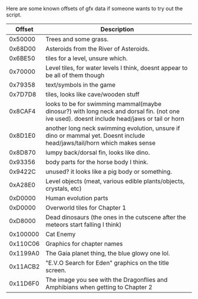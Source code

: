 Here are some known offsets of gfx data if someone wants to try out the script. 



| Offset       | Description |
|--------------|-------------|
| 0x50000      | Trees and some grass.
| 0x68D00      | Asteroids from the River of Asteroids.
| 0x6BE50      | tiles for a level, unsure which.
| 0x70000      | Level tiles, for water levels I think, doesnt appear to be all of them though
| 0x79358      | text/symbols in the game 
| 0x7D7D8      | tiles, looks like cave/wooden stuff
| 0x8CAF4      | looks to be for swimming mammal(maybe dinosur?) with long neck and dorsal fin. (not one ive used). doesnt include head/jaws or tail or horn
| 0x8D1E0      | another long neck swimming evolution, unsure if dino or mammal yet. Doesnt include head/jaws/tail/horn which makes sense
| 0x8D870      | lumpy back/dorsal fin, looks like dino.
| 0x93356      | body parts for the horse body I think. 
| 0x9422C      | unused? it looks like a pig body or something.
| 0xA28E0      | Level objects (meat, various edible plants/objects, crystals, etc)
| 0xD0000      | Human evolution parts
| 0xD0000      | Overworld tiles for Chapter 1 
| 0xD8000      | Dead dinosaurs (the ones in the cutscene after the meteors start falling I think)
| 0x100000     | Cat Enemy
| 0x110C06     | Graphics for chapter names
| 0x1199A0     | The Gaia planet thing, the blue glowy one lol.
| 0x11ACB2     | "E.V.O Search for Eden" graphics on the title screen.
| 0x11D6F0     | The image you see with the Dragonflies and Amphibians when getting to Chapter 2
